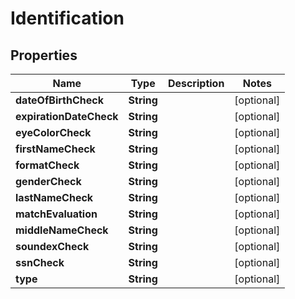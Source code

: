 

# Identification


## Properties

| Name | Type | Description | Notes |
|------------ | ------------- | ------------- | -------------|
|**dateOfBirthCheck** | **String** |  |  [optional] |
|**expirationDateCheck** | **String** |  |  [optional] |
|**eyeColorCheck** | **String** |  |  [optional] |
|**firstNameCheck** | **String** |  |  [optional] |
|**formatCheck** | **String** |  |  [optional] |
|**genderCheck** | **String** |  |  [optional] |
|**lastNameCheck** | **String** |  |  [optional] |
|**matchEvaluation** | **String** |  |  [optional] |
|**middleNameCheck** | **String** |  |  [optional] |
|**soundexCheck** | **String** |  |  [optional] |
|**ssnCheck** | **String** |  |  [optional] |
|**type** | **String** |  |  [optional] |



